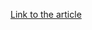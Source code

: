 [Link to the article](https://blog.google/threat-analysis-group/new-iranian-apt-data-extraction-tool/)
